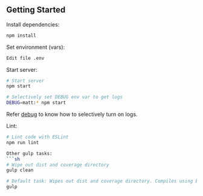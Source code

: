 ## Getting Started

Install dependencies:
```sh
npm install
```

Set environment (vars):
```sh
Edit file .env
```

Start server:
```sh
# Start server
npm start

# Selectively set DEBUG env var to get logs
DEBUG=matt:* npm start
```
Refer [debug](https://www.npmjs.com/package/debug) to know how to selectively turn on logs.

Lint:
```sh
# Lint code with ESLint
npm run lint

Other gulp tasks:
```sh
# Wipe out dist and coverage directory
gulp clean

# Default task: Wipes out dist and coverage directory. Compiles using babel.
gulp
```
